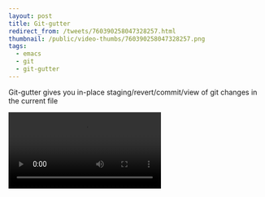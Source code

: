 ```yaml
---
layout: post
title: Git-gutter
redirect_from: /tweets/760390258047328257.html
thumbnail: /public/video-thumbs/760390258047328257.png
tags:
  - emacs
  - git
  - git-gutter
---
```


Git-gutter gives you in-place staging/revert/commit/view of git changes in the current file

<video controls autoplay loop>
  <source src="/public/videos/760390258047328257.mp4" type="video/mp4">
    Sorry your browser does not support the video tag, maybe time to upgrade?
</video>
